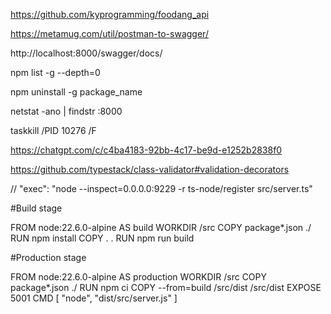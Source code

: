 <!-- GitHub API  -->

https://github.com/kyprogramming/foodang_api

<!-- postman to swagger converter -->

https://metamug.com/util/postman-to-swagger/

http://localhost:8000/swagger/docs/

<!-- find list of all package installed globally -->

npm list -g --depth=0

npm uninstall -g package_name

<!-- Kill PORT -->

netstat -ano | findstr :8000

taskkill /PID 10276 /F

<!-- API Best practice -->

https://chatgpt.com/c/c4ba4183-92bb-4c17-be9d-e1252b2838f0

<!-- Class Validators validation decorators -->

https://github.com/typestack/class-validator#validation-decorators

// "exec": "node --inspect=0.0.0.0:9229 -r ts-node/register src/server.ts"

<!-- docker layered file sample -->

#Build stage

FROM node:22.6.0-alpine AS build WORKDIR /src COPY package\*.json ./ RUN npm install COPY . . RUN npm run build

#Production stage

FROM node:22.6.0-alpine AS production WORKDIR /src COPY package\*.json ./ RUN npm ci COPY --from=build /src/dist /src/dist EXPOSE 5001 CMD [ "node", "dist/src/server.js" ]
